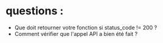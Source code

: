 # questions :

- Que doit retourner votre fonction si status_code != 200 ?
- Comment vérifier que l'appel API a bien été fait ?